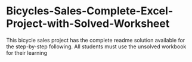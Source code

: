 # Bicycles-Sales-Complete-Excel-Project-with-Solved-Worksheet
This bicycle sales project has the complete readme solution available for the step-by-step following. All students must use the unsolved workbook for their learning
